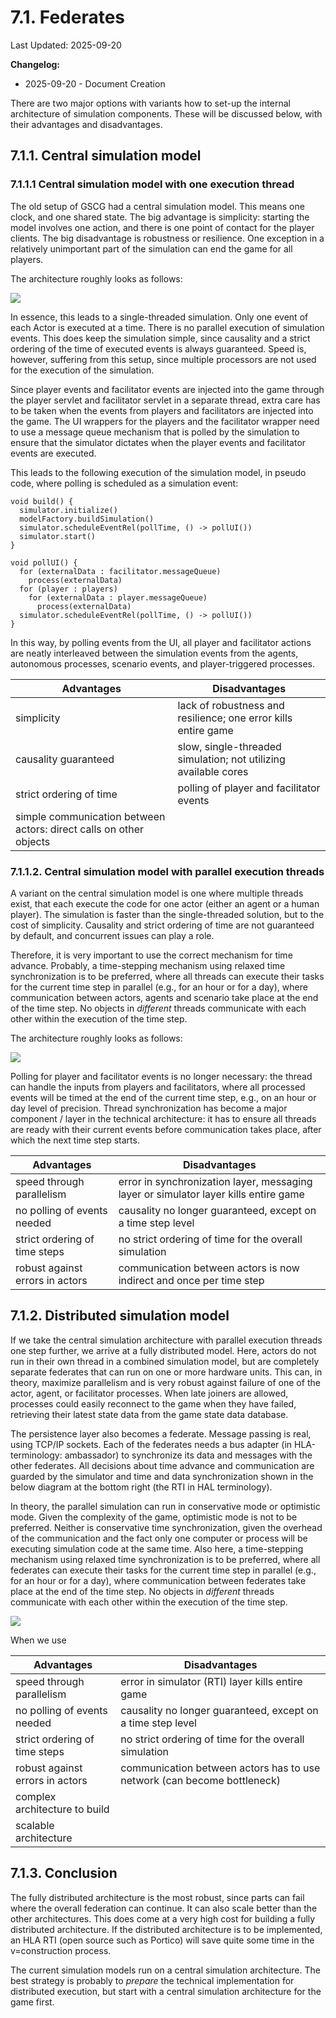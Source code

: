 # 7.1. Federates

Last Updated: 2025-09-20

__Changelog:__
 - 2025-09-20 - Document Creation


There are two major options with variants how to set-up the internal architecture of simulation components. These will be discussed below, with their advantages and disadvantages.


## 7.1.1. Central simulation model

### 7.1.1.1 Central simulation model with one execution thread

The old setup of GSCG had a central simulation model. This means one clock, and one shared state. The big advantage is simplicity: starting the model involves one action, and there is one point of contact for the player clients. The big disadvantage is robustness or resilience. One exception in a relatively unimportant part of the simulation can end the game for all players. 

The architecture roughly looks as follows:

![](diagrams/central-simulation-model.png)

In essence, this leads to a single-threaded simulation. Only one event of each Actor is executed at a time. There is no parallel execution of simulation events. This does keep the simulation simple, since causality and a strict ordering of the time of executed events is always guaranteed. Speed is, however, suffering from this setup, since multiple processors are not used for the execution of the simulation.

Since player events and facilitator events are injected into the game through the player servlet and facilitator servlet in a separate thread, extra care has to be taken when the events from players and facilitators are injected into the game. The UI wrappers for the players and the facilitator wrapper need to use a message queue mechanism that is polled by the simulation to ensure that the simulator dictates when the player events and facilitator events are executed.

This leads to the following execution of the simulation model, in pseudo code, where polling is scheduled as a simulation event:

```
void build() {
  simulator.initialize()
  modelFactory.buildSimulation()
  simulator.scheduleEventRel(pollTime, () -> pollUI())
  simulator.start()
}

void pollUI() {
  for (externalData : facilitator.messageQueue)
    process(externalData)
  for (player : players)
    for (externalData : player.messageQueue)
      process(externalData)
  simulator.scheduleEventRel(pollTime, () -> pollUI())
}
```

In this way, by polling events from the UI, all player and facilitator actions are neatly interleaved between the simulation events from the agents, autonomous processes, scenario events, and player-triggered processes. 

| Advantages               | Disadvantages                                                   |
| ----------               | -------------                                                   |
| simplicity               | lack of robustness and resilience; one error kills entire game  |
| causality guaranteed     | slow, single-threaded simulation; not utilizing available cores |
| strict ordering of time  | polling of player and facilitator events                        |
| simple communication between actors: direct calls on other objects |                       |


### 7.1.1.2. Central simulation model with parallel execution threads

A variant on the central simulation model is one where multiple threads exist, that each execute the code for one actor (either an agent or a human player). The simulation is faster than the single-threaded solution, but to the cost of simplicity. Causality and strict ordering of time are not guaranteed by default, and concurrent issues can play a role. 

Therefore, it is very important to use the correct mechanism for time advance. Probably, a time-stepping mechanism using relaxed time synchronization is to be preferred, where all threads can execute their tasks for the current time step in parallel (e.g., for an hour or for a day), where communication between actors, agents and scenario take place at the end of the time step. No objects in *different* threads communicate with each other within the execution of the time step.

The architecture roughly looks as follows:

![](diagrams/central-simulation-model-parallel.png)

Polling for player and facilitator events is no longer necessary: the thread can handle the inputs from players and facilitators, where all processed events will be timed at the end of the current time step, e.g., on an hour or day level of precision. Thread synchronization has become a major component / layer in the technical architecture: it has to ensure all threads are ready with their current events before communication takes place, after which the next time step starts. 

| Advantages                      | Disadvantages                                                       |
| ----------                      | -------------                                                       |
| speed through parallelism       | error in synchronization layer, messaging layer or simulator layer kills entire game |
| no polling of events needed     | causality no longer guaranteed, except on a time step level         |
| strict ordering of time steps   | no strict ordering of time for the overall simulation               |
| robust against errors in actors | communication between actors is now indirect and once per time step |


## 7.1.2. Distributed simulation model

If we take the central simulation architecture with parallel execution threads one step further, we arrive at a fully distributed model. Here, actors do not run in their own thread in a combined simulation model, but are completely separate federates that can run on one or more hardware units. This can, in theory, maximize parallelism and is very robust against failure of one of the actor, agent, or facilitator processes. When late joiners are allowed, processes could easily reconnect to the game when they have failed, retrieving their latest state data from the game state data database.

The persistence layer also becomes a federate. Message passing is real, using TCP/IP sockets. Each of the federates needs a bus adapter (in HLA-terminology: ambassador) to synchronize its data and messages with the other federates. All decisions about time advance and communication are guarded by the simulator and time and data synchronization shown in the below diagram at the bottom right (the RTI in HAL terminology).

In theory, the parallel simulation can run in conservative mode or optimistic mode. Given the complexity of the game, optimistic mode is not to be preferred. Neither is conservative time synchronization, given the overhead of the communication and the fact only one computer or process will be executing simulation code at the same time. Also here, a time-stepping mechanism using relaxed time synchronization is to be preferred, where all federates can execute their tasks for the current time step in parallel (e.g., for an hour or for a day), where communication between federates take place at the end of the time step. No objects in *different* threads communicate with each other within the execution of the time step.

![](diagrams/central-simulation-model-distributed.png)

When we use 

| Advantages                      | Disadvantages                                                           |
| ----------                      | -------------                                                           |
| speed through parallelism       | error in simulator (RTI) layer kills entire game                        |
| no polling of events needed     | causality no longer guaranteed, except on a time step level             |
| strict ordering of time steps   | no strict ordering of time for the overall simulation                   |
| robust against errors in actors | communication between actors has to use network (can become bottleneck) |
| complex architecture to build   |   |
| scalable architecture           |   |


## 7.1.3. Conclusion

The fully distributed architecture is the most robust, since parts can fail where the overall federation can continue. It can also scale better than the other architectures. This does come at a very high cost for building a fully distributed architecture. If the distributed architecture is to be implemented, an HLA RTI (open source such as Portico) will save quite some time in the v=construction process.

The current simulation models run on a central simulation architecture. The best strategy is probably to *prepare* the technical implementation for distributed execution, but start with a central simulation architecture for the game first.

